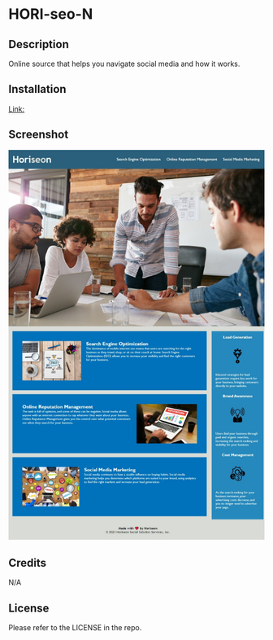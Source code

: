 # HORI-seo-N
 

## Description
Online source that helps you navigate social media and how it works.


## Installation

[Link:](https://donnyandre29.github.io/HORI-seo-N/)


## Screenshot

![Screenshot](assets/images/Screenshot%20HORI.jpeg)


## Credits

N/A

## License

Please refer to the LICENSE in the repo.